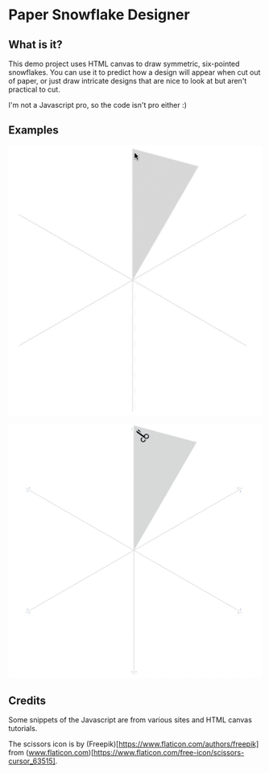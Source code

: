 # Paper Snowflake Designer

## What is it?

This demo project uses HTML canvas to draw symmetric, six-pointed snowflakes. You can use it to predict how a design will appear when cut out of paper, or just draw intricate designs that are nice to look at but aren't practical to cut.

I'm not a Javascript pro, so the code isn't pro either :)

## Examples

![demo1](demo1.gif)

![demo2](demo2.gif)

## Credits

Some snippets of the Javascript are from various sites and HTML canvas tutorials.

The scissors icon is by (Freepik)[https://www.flaticon.com/authors/freepik] from (www.flaticon.com)[https://www.flaticon.com/free-icon/scissors-cursor_63515]. 
